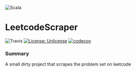 ![Scala](https://i.imgur.com/vBOMoBu.png)
# LeetcodeScraper
![Travis](https://travis-ci.org/sguzman/LeetcodeScraper.svg?branch=master)
[![License: Unlicense](https://img.shields.io/badge/license-Unlicense-blue.svg)](http://unlicense.org/)
[![codecov](https://codecov.io/gh/sguzman/leetcodescraper/branch/master/graph/badge.svg)](https://codecov.io/gh/sguzman/leetcodescraper)
### Summary
A small dirty project that scrapes the problem set on leetcode
